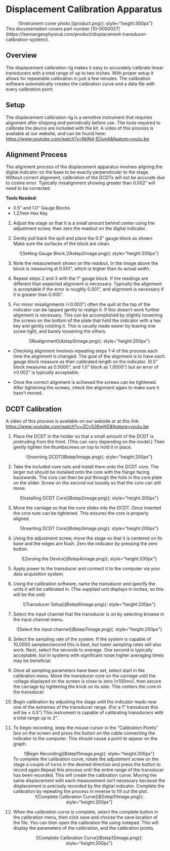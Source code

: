 # Displacement Calibration Apparatus
<center>
![Instrument cover photo.](product.png){: style="height:300px"}
</center>
This documentation covers part number [10-0000027](https://leemangeophysical.com/product/displacement-transducer-calibration-system/).

## Overview
The displacement calibration rig makes it easy to accurately calibrate linear
transducers with a total range of up to two inches. With proper setup it allows
for repeatable calibration in just a few minutes. The calibration software
automatically creates the calibration curve and a data file with every
calibration point.

## Setup
The displacement calibration rig is a sensitive instrument that requires
alignment after shipping and periodically before use. The tools required to
calibrate the device are included with the kit. A video of this process is
available at our website, and can be found here:
https://www.youtube.com/watch?v=NtjN4-EOunA&feature=youtu.be

## Alignment Process
The alignment process of the displacement apparatus involves aligning the
digital indicator on the base to be exactly perpendicular to the stage. Without
correct alignment, calibration of the DCDTs will not be accurate due to cosine
error. Typically misalignment showing greater than 0.002” will need to be
corrected.   

**Tools Needed:**
* 0.5” and 1.0” Gauge Blocks
* 1.27mm Hex Key

1. Adjust the stage so that it is a small amount behind center using the
   adjustment screw, then zero the readout on the digital indicator.  

1. Gently pull back the quill and place the 0.5” gauge block as shown. Make sure
   the surfaces of the block are clean.
    <center>
    ![Setting Gauge Block.](Astep2image.png){: style="height:200px"}
    </center>
    
1. Note the measurement shown on the readout. In the image above the block is
   measuring at 0.501”, which is higher than its actual width.

1. Repeat steps 2 and 3 with the 1” gauge block. If the readings are different
   than expected alignment is necessary. Typically the alignment is acceptable if
   the error is roughly 0.001”, and alignment is necessary if it is greater than
   0.005”.

1. For minor misalignments (<0.003”) often the quill at the top of the indicator
   can be tapped gently to realign it. If this doesn’t work further alignment is
   necessary. This can be accomplished by slightly loosening the screws on the
   bottom of the plate that hold the indicator with a hex key and gently
   rotating it. This is usually made easier by leaving one screw tight, and
   barely loosening the others.
    <center>
    ![Realignment](Astep5image.png){: style="height:200px"}
    </center>
* Checking alignment involves repeating steps 1-4 of the process each time the
alignment is changed. The goal of the alignment is to have each gauge block
measure as their calibrated length on the indicator. (0.5” block measures as
0.5000”, and 1.0” block as 1.0000”) but an error of ±0.002” is typically
acceptable.

* Once the correct alignment is achieved the screws can be tightened. After
tightening the screws, check the alignment again to make sure it hasn’t moved.

## DCDT Calibration
A video of this process is available on our website or at this link:
https://www.youtube.com/watch?v=iZCyS38wjKE&feature=youtu.be

1. Place the DCDT in the holder so that a small amount of the DCDT is protruding
   from the front. (This can vary depending on the model.) Then gently tighten
   the thumbscrews on top to hold it in place. 
    <center>
    ![Inserting DCDT](Bstep1image.png){: style="height:200px"}
    </center>

1. Take the included core nuts and install them onto the DCDT core. The larger
   nut should be installed onto the core with the flange facing backwards. The
   core can then be put through the hole in the core plate on the slider. Screw
   on the second nut loosely so that the core can still move. 
    <center>
    ![Installing DCDT Core](Bstep2image.png){: style="height:200px"}
    </center>

1. Move the carriage so that the core slides into the DCDT. Once inserted the
   core nuts can be tightened. This ensures the core is properly aligned. 
    <center>
    ![Inserting DCDT Core](Bstep3image.png){: style="height:200px"}
    </center>

1. Using the adjustment screw, move the stage so that it is centered on its base
   and the edges are flush. Zero the indicator by pressing the zero button. 
    <center>
    ![Zeroing the Device](Bstep4image.png){: style="height:200px"}
    </center>

1. Apply power to the transducer and connect it to the computer via your data
   acquisition system.

1. Using the calibration software, name the transducer and specify the units it
   will be calibrated in. (The supplied unit displays in inches, so this will be
   the unit)
    <center>
    ![Transducer Setup](Bstep6image.png){: style="height:200px"}
    </center>

1. Select the input channel that the transducer is on by selecting browse in the
   input channel menu. 
    <center>
    ![Select the input channel](Bstep7image.png){: style="height:200px"}
    </center>

1. Select the sampling rate of the system. If the system is capable of 10,0000
   samples/second this is best, but lower sampling rates will also work. Next,
   select the seconds to average. One second is typically acceptable, but in
   systems with significant noise higher averaging times may be beneficial.

1. Once all sampling parameters have been set, select start in the calibration
   menu. Move the transducer core on the carriage until the voltage displayed on
   the screen is close to zero (±100mv), then secure the carriage by tightening
   the knob on its side. This centers the core in the transducer.

1. Begin calibration by adjusting the stage until the indicator reads near one
   of the extremes of the transducer range. (For a 1” transducer this will be ±
   0.5”) This instrument is capable of calibrating transducers with a total
   range up to 2”.

1. To begin recording, keep the mouse cursor in the “Calibration Points” box on
   the screen and press the button on the cable connecting the indicator to the
   computer. This should cause a point to appear on the graph. 
    <center>
    ![Begin Recording](Bstep11image.png){: style="height:200px"}
    </center>
    To complete the calibration curve, rotate the adjustment screw on the stage a
    couple of turns in the desired direction and press the button to record
    again.Repeat this process until the entire range of the transducer has been
    recorded. This will create the calibration curve.  Moving the same displacement
    with each measurement isn’t necessary because the displacement is precisely
    recorded by the digital indicator. Complete the calibration by repeating the
    process in reverse to fill out the plot. 
    <center>
    ![Complete Calibration Curve](B2step11image.png){: style="height:200px"}
    </center>
1. When the calibration curve is complete, select the complete button in the
   calibration menu, then click save and choose the save location of the file.
   You can then open the calibration file using notepad. This will display the
   parameters of the calibration, and the calibration points.
    <center>
    ![Complete Calibration Curve](Bstep12image.png){: style="height:200px"}
    </center>
